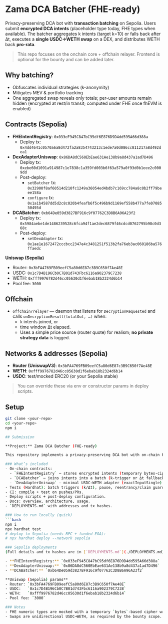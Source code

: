# Zama DCA Batcher (FHE-ready)

Privacy-preserving DCA bot with **transaction batching** on Sepolia. Users submit **encrypted DCA intents** (placeholder type today, FHE types when available). The batcher aggregates k intents (target k=10) or falls back after Δt, executes a **single USDC→WETH swap** on a DEX, and distributes WETH back **pro-rata**.

> This repo focuses on the onchain core + offchain relayer. Frontend is optional for the bounty and can be added later.

## Why batching?
- Obfuscates individual strategies (k-anonymity)
- Mitigates MEV & portfolio tracking
- One aggregated swap reveals only totals; per-user amounts remain hidden (encrypted at rest/in transit; computed under FHE once fhEVM is enabled)

## Contracts (Sepolia)

- **FHEIntentRegistry**: `0x033eF945C847bC95df6E876D9D4dd595A66d388a`
  - Deploy tx: `0x4dd4641c0570a6a8d472fa2a8354743213c1ede7a0d086cc811217a8d492dea1`
- **DexAdapterUniswap**: `0x86DA8dC560EbEae631Ae138b9a8d437a1ad7D496`
  - Deploy tx: `0xebe60d1091a914987c1e7838c1a359fd003b6f63a579a0f93d0b1eee2c0009dd`
  - Post-deploy:
    - `setBatcher` tx: `0x32900f8af60514d210fc1249a36054ed4bdb7c169cc784a8c0b2ff79beee158a`
    - `configure` tx: `0x1a1b4587dd5d2c8c020b4feafb6f5c496b9d1169ef558b477a7fe0708550495d`
- **DCABatcher**: `0xb64De059d3827BF916c9f07762C3D8B6A96A23f2`
  - Deploy tx: `0x5984aebe1de1486239528c6fca94f1ae2dec6879f46cdcd0762795b98c0d368c`
  - Post-deploy:
    - `setDexAdapter` tx: `0x1ae1e1672472cccbcc2347e4c3481251f513b2fa76eb3ac060186ba576ffaedc`

**Uniswap (Sepolia)**
- Router: `0x3bFA4769FB09eefC5a80d6E87c3B9C650f7Ae48E`
- USDC:   `0x1c7D4B196Cb0C7B01d743Fbc6116a902379C7238`
- WETH:   `0xfff9976782d46cc05630d1f6ebab18b2324d6b14`
- Pool fee: `3000`


## Offchain
- `offchain/relayer` — daemon that listens for `DecryptionRequested` and calls `onDecryptionResult(totalOut, …)` when:
  - `k` intents joined, or
  - time window Δt elapsed.
  - Uses a simple price source (router quote) for realism; **no private strategy data** is logged.

## Networks & addresses (Sepolia)
- **Router (UniswapV3)**: `0x3bFA4769FB09eefC5a80d6E87c3B9C650f7Ae48E`
- **WETH**: `0xfff9976782d46cc05630d1f6ebab18b2324d6b14`
- **USDC**: test/mocked ERC20 (or your Sepolia stable)

> You can override these via env or constructor params in deploy scripts.

## Setup
```bash
git clone <your-repo>
cd <your-repo>
npm i

## Submission

**Project:** Zama DCA Batcher (FHE-ready)

This repository implements a privacy-preserving DCA bot with on-chain batching (k-anonymity target) and a minimal Uniswap adapter for USDC→WETH on Sepolia. Users submit encrypted DCA intents (placeholder ciphertext type today), the batcher aggregates intents, executes a single swap on the DEX, and distributes shares pro-rata.

### What’s included
- On-chain contracts:
  - `FHEIntentRegistry` – stores encrypted intents (temporary bytes-cipher type, FHE types pluggable).
  - `DCABatcher` – joins intents into a batch (k-trigger or Δt fallback), executes swap via adapter, tracks shares, prevents double claim.
  - `DexAdapterUniswap` – minimal USDC→WETH adapter (exactInputSingle) with `configure(router, usdc, weth, poolFee)`.
- Tests (Hardhat): batch triggers (k/Δt), pause, reentrancy/claim guards, duplicate intent protection, smoke.
- CI: compile + test on pushes/PRs.
- Deploy scripts + post-deploy configuration.
- Docs: overview, architecture, usage.
- `DEPLOYMENTS.md` with addresses and tx hashes.

### How to run locally (quick)
```bash
npm i
npx hardhat test
# deploy to Sepolia (needs RPC + funded EOA):
# npx hardhat deploy --network sepolia

### Sepolia deployments
(Full details and tx hashes are in [`DEPLOYMENTS.md`](./DEPLOYMENTS.md).)

- **FHEIntentRegistry:** `0x033eF945C847bC95df6E876D9D4dd595A66d388a`
- **DexAdapterUniswap:** `0x86DA8dC560EbEae631Ae138b9a8d437a1ad7D496`
- **DCABatcher:** `0xb64De059d3827BF916c9f07762C3D8B6A96A23f2`

**Uniswap (Sepolia) params**
- Router: `0x3bFA4769FB09eefC5a80d6E87c3B9C650f7Ae48E`
- USDC:   `0x1c7D4B196Cb0C7B01d743Fbc6116a902379C7238`
- WETH:   `0xfff9976782d46cc05630d1f6ebab18b2324d6b14`
- Pool fee: `3000`

### Notes
- FHE numeric types are mocked with a temporary `bytes`-based cipher wrapper; the design is ready to switch to native FHE types on fhEVM.
- Swaps are unidirectional USDC→WETH, as required by the bounty scope.

